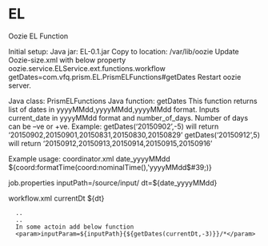 # EL
Oozie EL Function

Initial setup:
Java jar: EL-0.1.jar 
Copy to location: /var/lib/oozie
Update Oozie-size.xml with below property
	<property>
   		 <name>oozie.service.ELService.ext.functions.workflow</name>
   		 <value>
 		        getDates=com.vfq.prism.EL.PrismELFunctions#getDates
 		   </value>
</property>
		Restart oozie server.

Java class: PrismELFunctions
Java function: getDates
    This function returns list of dates  in yyyyMMdd,yyyyMMdd,yyyyMMdd format.
    Inputs current_date in yyyyMMdd format and number_of_days.
    Number of days can be –ve or +ve.
    Example:
    getDates(‘20150902’,-5) will return  ‘20150902,20150901,20150831,20150830,20150829’
    getDates(‘20150912’,5) will return ‘20150912,20150913,20150914,20150915,20150916’

Example usage:
coordinator.xml
  <property>
       <name>date_yyyyMMdd</name>
       <value>${coord:formatTime(coord:nominalTime(),&#39;yyyyMMdd$#39;)}</value>
  </property>
  
job.properties
    inputPath=/source/input/
    dt=${date_yyyyMMdd}
      
workflow.xml
   <workflow-app name="TestEL" xmlns="uri:oozie:workflow:0.4">
      <parameters>
        <property>
          <name>currentDt</name>
          <value>${dt}</value>
        </property>
      </parameters>
      
      ..
      ..
      In some actoin add below function
      <param>inputParam=${inputPath}{${getDates(currentDt,-3)}}/*</param>
      
